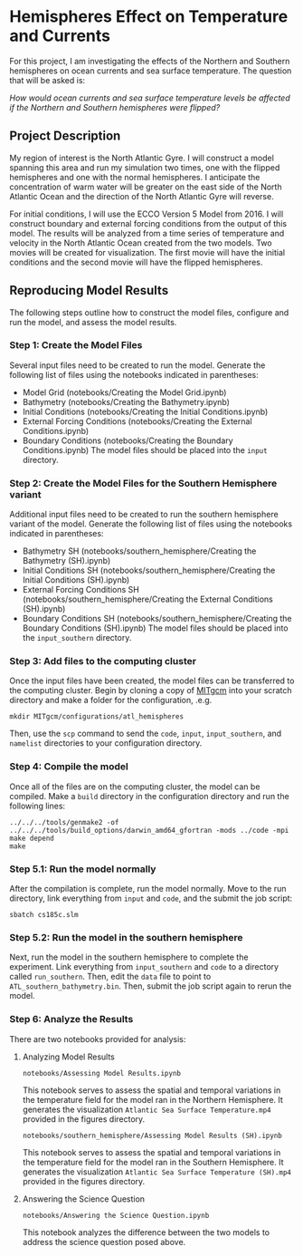 # Hemispheres Effect on Temperature and Currents

For this project, I am investigating the effects of the Northern and Southern hemispheres on ocean currents and sea surface temperature. The question that will be asked is:

*How would ocean currents and sea surface temperature levels be affected if the Northern and Southern hemispheres were flipped?*

## Project Description
My region of interest is the North Atlantic Gyre. I will construct a model spanning this area and run my simulation two times, one with the flipped hemispheres and one with the normal hemispheres. I anticipate the concentration of warm water will be greater on the east side of the North Atlantic Ocean and the direction of the North Atlantic Gyre will reverse.

For initial conditions, I will use the ECCO Version 5 Model from 2016. I will construct boundary and external forcing conditions from the output of this model. The results will be analyzed from a time series of temperature and velocity in the North Atlantic Ocean created from the two models. Two movies will be created for visualization. The first movie will have the initial conditions and the second movie will have the flipped hemispheres.

## Reproducing Model Results
The following steps outline how to construct the model files, configure and run the model, and assess the model results.

### Step 1: Create the Model Files
Several input files need to be created to run the model. Generate the following list of files using the notebooks indicated in parentheses:
- Model Grid (notebooks/Creating the Model Grid.ipynb)
- Bathymetry (notebooks/Creating the Bathymetry.ipynb)
- Initial Conditions (notebooks/Creating the Initial Conditions.ipynb)
- External Forcing Conditions (notebooks/Creating the External Conditions.ipynb)
- Boundary Conditions (notebooks/Creating the Boundary Conditions.ipynb)
The model files should be placed into the  `input` directory.

### Step 2: Create the Model Files for the Southern Hemisphere variant
Additional input files need to be created to run the southern hemisphere variant of the model. Generate the following list of files using the notebooks indicated in parentheses:
- Bathymetry SH (notebooks/southern_hemisphere/Creating the Bathymetry (SH).ipynb)
- Initial Conditions SH (notebooks/southern_hemisphere/Creating the Initial Conditions (SH).ipynb)
- External Forcing Conditions SH (notebooks/southern_hemisphere/Creating the External Conditions (SH).ipynb)
- Boundary Conditions SH (notebooks/southern_hemisphere/Creating the Boundary Conditions (SH).ipynb)
The model files should be placed into the  `input_southern` directory.

### Step 3: Add files to the computing cluster
Once the input files have been created, the model files can be transferred to the computing cluster. Begin by cloning a copy of [MITgcm](https://github.com/MITgcm/MITgcm) into your scratch directory and make a folder for the configuration, .e.g.
```
mkdir MITgcm/configurations/atl_hemispheres
```
Then, use the `scp` command to send the `code`, `input`, `input_southern`, and `namelist` directories to your configuration directory. 

### Step 4: Compile the model
Once all of the files are on the computing cluster, the model can be compiled. Make a `build` directory in the configuration directory and run the following lines:
```
../../../tools/genmake2 -of ../../../tools/build_options/darwin_amd64_gfortran -mods ../code -mpi
make depend
make
```

### Step 5.1: Run the model normally
After the compilation is complete, run the model normally. Move to the run directory, link everything from `input` and `code`, and the submit the job script:
```
sbatch cs185c.slm
```

### Step 5.2: Run the model in the southern hemisphere
Next, run the model in the southern hemisphere to complete the experiment. Link everything from `input_southern` and `code` to a directory called `run_southern`. Then, edit the `data` file to point to `ATL_southern_bathymetry.bin`. Then, submit the job script again to rerun the model.

### Step 6: Analyze the Results
There are two notebooks provided for analysis:
1. Analyzing Model Results

   `notebooks/Assessing Model Results.ipynb`
   
   This notebook serves to assess the spatial and temporal variations in the temperature field for the model ran in the Northern Hemisphere. It generates the visualization `Atlantic Sea Surface Temperature.mp4` provided in the figures directory.
   
   `notebooks/southern_hemisphere/Assessing Model Results (SH).ipynb`
   
   This notebook serves to assess the spatial and temporal variations in the temperature field for the model ran in the Southern Hemisphere. It generates the visualization `Atlantic Sea Surface Temperature (SH).mp4` provided in the figures directory.

3. Answering the Science Question
   
   `notebooks/Answering the Science Question.ipynb`
   
   This notebook analyzes the difference between the two models to address the science question posed above.
